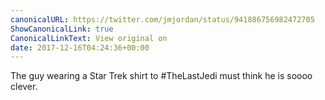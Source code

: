```yaml
---
canonicalURL: https://twitter.com/jmjordan/status/941886756982472705
ShowCanonicalLink: true
CanonicalLinkText: View original on
date: 2017-12-16T04:24:36+00:00
---
```

The guy wearing a Star Trek shirt to #TheLastJedi must think he is soooo clever.